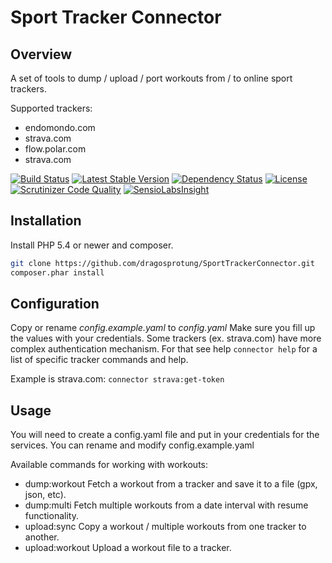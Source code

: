 # Sport Tracker Connector

## Overview

A set of tools to dump / upload / port workouts from / to online sport trackers.

Supported trackers:

* endomondo.com
* strava.com
* flow.polar.com
* strava.com


[![Build Status](https://travis-ci.org/dragosprotung/SportTrackerConnector.svg?branch=master)](https://travis-ci.org/dragosprotung/SportTrackerConnector)
[![Latest Stable Version](https://poser.pugx.org/dragosprotung/sport-tracker-connector/v/stable.svg)](https://packagist.org/packages/dragosprotung/sport-tracker-connector)
[![Dependency Status](https://www.versioneye.com/user/projects/53e54a8d35080d0053000072/badge.svg)](https://www.versioneye.com/user/projects/53e54a8d35080d0053000072)
[![License](https://poser.pugx.org/dragosprotung/sport-tracker-connector/license.svg)](https://packagist.org/packages/dragosprotung/sport-tracker-connector)
[![Scrutinizer Code Quality](https://scrutinizer-ci.com/g/dragosprotung/SportTrackerConnector/badges/quality-score.png?b=master)](https://scrutinizer-ci.com/g/dragosprotung/SportTrackerConnector/?branch=master)
[![SensioLabsInsight](https://insight.sensiolabs.com/projects/71ffaadd-e86b-42d4-bf5f-0b44a80f80e0/mini.png)](https://insight.sensiolabs.com/projects/71ffaadd-e86b-42d4-bf5f-0b44a80f80e0)

## Installation

Install PHP 5.4 or newer and composer.

```sh
git clone https://github.com/dragosprotung/SportTrackerConnector.git
composer.phar install
```

## Configuration

Copy or rename *config.example.yaml* to *config.yaml*
Make sure you fill up the values with your credentials. Some trackers (ex. strava.com) have more complex authentication mechanism.
For that see help `connector help` for a list of specific tracker commands and help.

Example is strava.com: `connector strava:get-token`

## Usage

You will need to create a config.yaml file and put in your credentials for the services.
You can rename and modify config.example.yaml

Available commands for working with workouts:

* dump:workout     Fetch a workout from a tracker and save it to a file (gpx, json, etc).
* dump:multi      Fetch multiple workouts from a date interval with resume functionality.
* upload:sync     Copy a workout / multiple workouts from one tracker to another.
* upload:workout   Upload a workout file to a tracker.